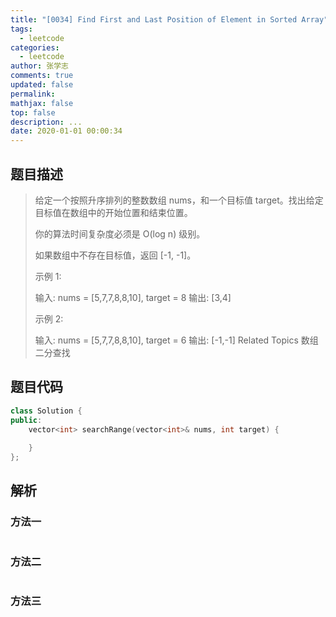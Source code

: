 ```yaml
---
title: "[0034] Find First and Last Position of Element in Sorted Array"
tags:
  - leetcode
categories:
  - leetcode
author: 张学志
comments: true
updated: false
permalink:
mathjax: false
top: false
description: ...
date: 2020-01-01 00:00:34
---
```


## 题目描述

> 给定一个按照升序排列的整数数组 nums，和一个目标值 target。找出给定目标值在数组中的开始位置和结束位置。 
> 
> 你的算法时间复杂度必须是 O(log n) 级别。 
> 
> 如果数组中不存在目标值，返回 [-1, -1]。 
> 
> 示例 1: 
> 
> 输入: nums = [5,7,7,8,8,10], target = 8
> 输出: [3,4] 
> 
> 示例 2: 
> 
> 输入: nums = [5,7,7,8,8,10], target = 6
> 输出: [-1,-1] 
> Related Topics 数组 二分查找

## 题目代码

```cpp
class Solution {
public:
    vector<int> searchRange(vector<int>& nums, int target) {
        
    }
};
```

## 解析

### 方法一

```cpp

```

### 方法二

```cpp

```

### 方法三

```cpp

```

